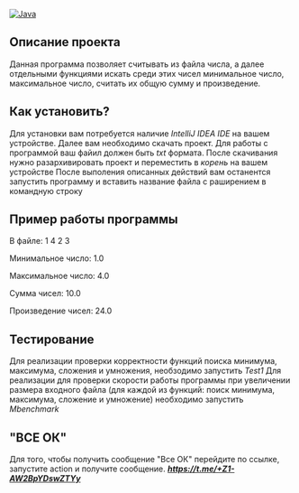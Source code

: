 [![Java](https://github.com/Sofiaburiynova/ttz2/actions/workflows/github-action.yml/badge.svg)](https://github.com/Sofiaburiynova/ttz2/actions/workflows/github-action.yml)

## Описание проекта 
Данная программа позволяет считывать из файла числа, а далее отдельными функциями искать среди этих чисел минимальное число, максимальное число, считать их общую сумму и произведение.


## Как установить? 
Для установки вам потребуется наличие *IntelliJ IDEA IDE* на вашем устройстве. 
Далее вам необходимо скачать проект.
Для работы с программой ваш файил должен быть *txt* формата.
После скачивания нужно разархивировать проект и переместить в _корень_ на вашем устройстве
После выполения описанных действий вам останентся запустить программу и вставить название файла с раширением в командную строку 

## Пример работы программы

В файле: 1 4 2 3

Минимальное число: 1.0

Максимальное число: 4.0

Сумма чисел: 10.0

Произведение чисел: 24.0

## Тестирование 
Для реализации проверки корректности функций поиска минимума, максимума, сложения и умножения, необзодимо запустить *Test1*
Для реализации для проверки скорости работы программы при увеличении размера входного файла (для каждой из функций: поиск минимума, максимума, сложение и умножение) необходимо запустить *Mbenchmark*

## "ВСЕ ОК"

Для того, чтобы получить сообщение "Все ОК" перейдите по ссылке, запустите action и получите сообщение. 
***https://t.me/+Z1-AW2BpYDswZTYy***
